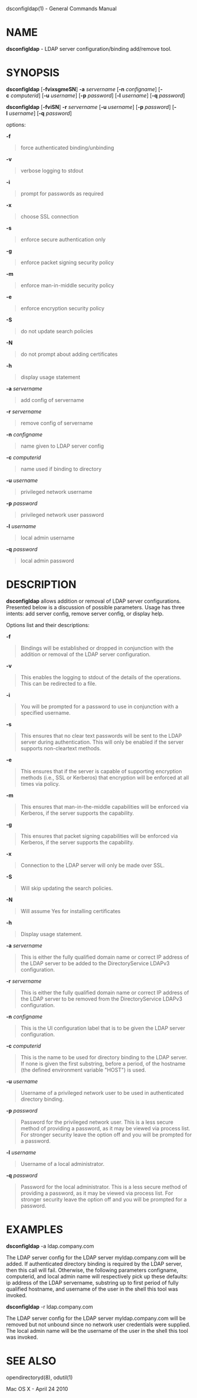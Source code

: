 dsconfigldap(1) - General Commands Manual

# NAME

**dsconfigldap** - LDAP server configuration/binding add/remove tool.

# SYNOPSIS

**dsconfigldap**
\[**-fvixsgmeSN**]
**-a**&nbsp;*servername*
\[**-n**&nbsp;*configname*]
\[**-c**&nbsp;*computerid*]
\[**-u**&nbsp;*username*]
\[**-p**&nbsp;*password*]
\[**-l**&nbsp;*username*]
\[**-q**&nbsp;*password*]

**dsconfigldap**
\[**-fviSN**]
**-r**&nbsp;*servername*
\[**-u**&nbsp;*username*]
\[**-p**&nbsp;*password*]
\[**-l**&nbsp;*username*]
\[**-q**&nbsp;*password*]

options:

**-f**

> force authenticated binding/unbinding

**-v**

> verbose logging to stdout

**-i**

> prompt for passwords as required

**-x**

> choose SSL connection

**-s**

> enforce secure authentication only

**-g**

> enforce packet signing security policy

**-m**

> enforce man-in-middle security policy

**-e**

> enforce encryption security policy

**-S**

> do not update search policies

**-N**

> do not prompt about adding certificates

**-h**

> display usage statement

**-a**&nbsp;*servername*

> add config of servername

**-r**&nbsp;*servername*

> remove config of servername

**-n**&nbsp;*configname*

> name given to LDAP server config

**-c**&nbsp;*computerid*

> name used if binding to directory

**-u**&nbsp;*username*

> privileged network username

**-p**&nbsp;*password*

> privileged network user password

**-l**&nbsp;*username*

> local admin username

**-q**&nbsp;*password*

> local admin password

# DESCRIPTION

**dsconfigldap**
allows addition or removal of LDAP server configurations. Presented below is a discussion of possible parameters. Usage has three intents: add server config, remove server config, or display help.

Options list and their descriptions:

**-f**

> Bindings will be established or dropped in conjunction with the addition or removal of the LDAP server configuration.

**-v**

> This enables the logging to stdout of the details of the operations. This can be redirected to a file.

**-i**

> You will be prompted for a password to use in conjunction with a specified username.

**-s**

> This ensures that no clear text passwords will be sent to the LDAP server during authentication.  This will only be enabled if the server supports non-cleartext methods.

**-e**

> This ensures that if the server is capable of supporting encryption methods (i.e., SSL or Kerberos) that encryption will be enforced at all times via policy.

**-m**

> This ensures that man-in-the-middle capabilities will be enforced via Kerberos, if the server supports the capability.

**-g**

> This ensures that packet signing capabilities will be enforced via Kerberos, if the server supports the capability.

**-x**

> Connection to the LDAP server will only be made over SSL.

**-S**

> Will skip updating the search policies.

**-N**

> Will assume Yes for installing certificates

**-h**

> Display usage statement.

**-a** *servername*

> This is either the fully qualified domain name or correct IP address of the LDAP server to be added to the DirectoryService LDAPv3 configuration.

**-r** *servername*

> This is either the fully qualified domain name or correct IP address of the LDAP server to be removed from the DirectoryService LDAPv3 configuration.

**-n** *configname*

> This is the UI configuration label that is to be given the LDAP server configuration.

**-c** *computerid*

> This is the name to be used for directory binding to the LDAP server. If none is given the first substring, before a period, of the hostname (the defined environment variable "HOST") is used.

**-u** *username*

> Username of a privileged network user to be used in authenticated directory binding.

**-p** *password*

> Password for the privileged network user.  This is a less secure method of providing a password, as it may be viewed via process list.  For stronger security leave the option off and you will be prompted for a password.

**-l** *username*

> Username of a local administrator.

**-q** *password*

> Password for the local administrator.  This is a less secure method of providing a password, as it may be viewed via process list.  For stronger security leave the option off and you will be prompted for a password.

# EXAMPLES

**dsconfigldap**
\-a ldap.company.com

The LDAP server config for the LDAP server myldap.company.com will be added. If authenticated directory binding is required by the LDAP server, then this call will fail. Otherwise, the following parameters configname, computerid, and local admin name will respectively pick up these defaults: ip address of the LDAP servername, substring up to first period of fully qualified hostname, and username of the user in the shell this tool was invoked.

**dsconfigldap**
\-r ldap.company.com

The LDAP server config for the LDAP server myldap.company.com will be removed but not unbound since no network user credentials were supplied.  The local admin name will be the username of the user in the shell this tool was invoked.

# SEE ALSO

opendirectoryd(8), odutil(1)

Mac OS X - April 24 2010
